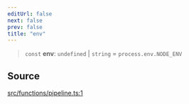 ```yaml
---
editUrl: false
next: false
prev: false
title: "env"
---
```


> `const` **env**: `undefined` \| `string` = `process.env.NODE_ENV`

## Source

[src/functions/pipeline.ts:1](https://github.com/relishinc/dill-pixel/blob/10f512f7f577ca5e74162827f11215b28df5ca97/src/functions/pipeline.ts#L1)
